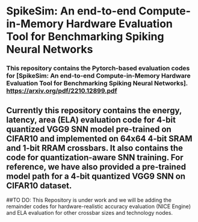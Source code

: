 # SpikeSim: An end-to-end Compute-in-Memory Hardware Evaluation Tool for Benchmarking Spiking Neural Networks
### This repository contains the Pytorch-based evaluation codes for [SpikeSim: An end-to-end Compute-in-Memory Hardware Evaluation Tool for Benchmarking Spiking Neural Networks]. https://arxiv.org/pdf/2210.12899.pdf

## Currently this repository contains the energy, latency, area (ELA) evaluation code for 4-bit quantized VGG9 SNN model pre-trained on CIFAR10 and implemented on 64x64 4-bit SRAM and 1-bit RRAM crossbars. It also contains the code for quantization-aware SNN training. For reference, we have also provided a pre-trained model path for a 4-bit quantized VGG9 SNN on CIFAR10 dataset. 

##TO DO: This Repository is under work and we will be adding the remainder codes for hardware-realistic accuracy evaluation (NICE Engine) and ELA evaluation for other crossbar sizes and technology nodes.
